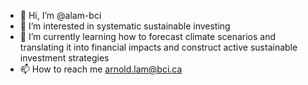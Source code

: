 - 👋 Hi, I’m @alam-bci
- 👀 I’m interested in systematic sustainable investing
- 🌱 I’m currently learning how to forecast climate scenarios and translating it into financial impacts and construct active sustainable investment strategies
- 📫 How to reach me arnold.lam@bci.ca

<!---
alam-bci/alam-bci is a ✨ special ✨ repository because its `README.md` (this file) appears on your GitHub profile.
You can click the Preview link to take a look at your changes.
--->
